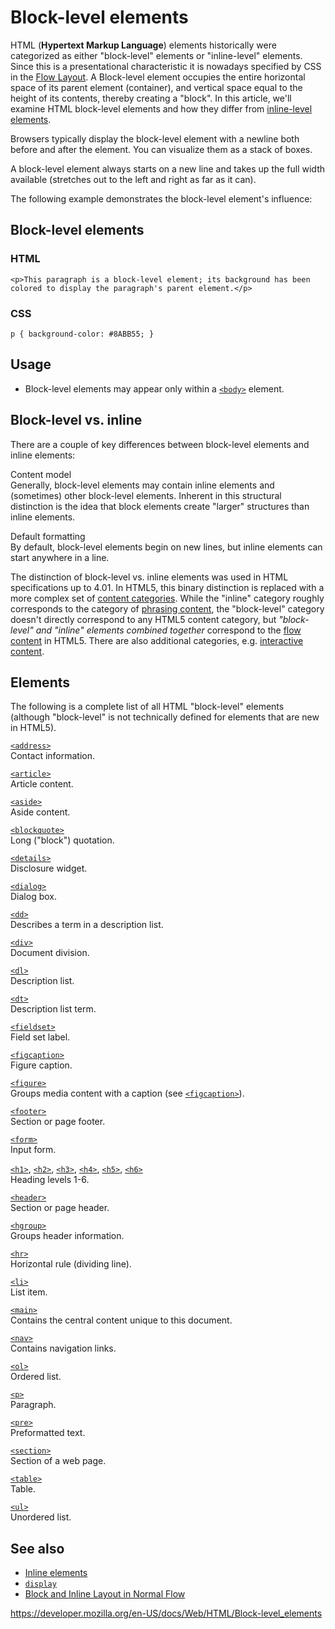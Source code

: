 Block-level elements
====================

HTML (**Hypertext Markup Language**) elements historically were categorized as either "block-level" elements or "inline-level" elements. Since this is a presentational characteristic it is nowadays specified by CSS in the [Flow Layout](https://developer.mozilla.org/en-US/docs/Web/CSS/CSS_Flow_Layout). A Block-level element occupies the entire horizontal space of its parent element (container), and vertical space equal to the height of its contents, thereby creating a "block". In this article, we'll examine HTML block-level elements and how they differ from [inline-level elements](inline_elements).

Browsers typically display the block-level element with a newline both before and after the element. You can visualize them as a stack of boxes.

A block-level element always starts on a new line and takes up the full width available (stretches out to the left and right as far as it can).

The following example demonstrates the block-level element's influence:

Block-level elements
--------------------

### HTML

    <p>This paragraph is a block-level element; its background has been colored to display the paragraph's parent element.</p>

### CSS

    p { background-color: #8ABB55; }

Usage
-----

-   Block-level elements may appear only within a [`<body>`](element/body) element.

Block-level vs. inline
----------------------

There are a couple of key differences between block-level elements and inline elements:

Content model  
Generally, block-level elements may contain inline elements and (sometimes) other block-level elements. Inherent in this structural distinction is the idea that block elements create "larger" structures than inline elements.

Default formatting  
By default, block-level elements begin on new lines, but inline elements can start anywhere in a line.

The distinction of block-level vs. inline elements was used in HTML specifications up to 4.01. In HTML5, this binary distinction is replaced with a more complex set of [content categories](https://developer.mozilla.org/en-US/docs/Web/Guide/HTML/Content_categories). While the "inline" category roughly corresponds to the category of [phrasing content](https://developer.mozilla.org/en-US/docs/Web/Guide/HTML/Content_categories#phrasing_content), the "block-level" category doesn't directly correspond to any HTML5 content category, but *"block-level" and "inline" elements combined together* correspond to the [flow content](https://developer.mozilla.org/en-US/docs/Web/Guide/HTML/Content_categories#flow_content) in HTML5. There are also additional categories, e.g. [interactive content](https://developer.mozilla.org/en-US/docs/Web/Guide/HTML/Content_categories#interactive_content).

Elements
--------

The following is a complete list of all HTML "block-level" elements (although "block-level" is not technically defined for elements that are new in HTML5).

[`<address>`](element/address)  
Contact information.

[`<article>`](element/article)  
Article content.

[`<aside>`](element/aside)  
Aside content.

[`<blockquote>`](element/blockquote)  
Long ("block") quotation.

[`<details>`](element/details)  
Disclosure widget.

[`<dialog>`](element/dialog)  
Dialog box.

[`<dd>`](element/dd)  
Describes a term in a description list.

[`<div>`](element/div)  
Document division.

[`<dl>`](element/dl)  
Description list.

[`<dt>`](element/dt)  
Description list term.

[`<fieldset>`](element/fieldset)  
Field set label.

[`<figcaption>`](element/figcaption)  
Figure caption.

[`<figure>`](element/figure)  
Groups media content with a caption (see [`<figcaption>`](element/figcaption)).

[`<footer>`](element/footer)  
Section or page footer.

[`<form>`](element/form)  
Input form.

 [`<h1>`](element/heading_elements), [`<h2>`](element/heading_elements), [`<h3>`](element/heading_elements), [`<h4>`](element/heading_elements), [`<h5>`](element/heading_elements), [`<h6>`](element/heading_elements)   
Heading levels 1-6.

[`<header>`](element/header)  
Section or page header.

[`<hgroup>`](element/hgroup)  
Groups header information.

[`<hr>`](element/hr)  
Horizontal rule (dividing line).

[`<li>`](element/li)  
List item.

[`<main>`](element/main)  
Contains the central content unique to this document.

[`<nav>`](element/nav)  
Contains navigation links.

[`<ol>`](element/ol)  
Ordered list.

[`<p>`](element/p)  
Paragraph.

[`<pre>`](element/pre)  
Preformatted text.

[`<section>`](element/section)  
Section of a web page.

[`<table>`](element/table)  
Table.

[`<ul>`](element/ul)  
Unordered list.

See also
--------

-   [Inline elements](inline_elements)
-   [`display`](https://developer.mozilla.org/en-US/docs/Web/CSS/display)
-   [Block and Inline Layout in Normal Flow](https://developer.mozilla.org/en-US/docs/Web/CSS/CSS_Flow_Layout/Block_and_Inline_Layout_in_Normal_Flow)

<a href="https://developer.mozilla.org/en-US/docs/Web/HTML/Block-level_elements" class="_attribution-link">https://developer.mozilla.org/en-US/docs/Web/HTML/Block-level_elements</a>
